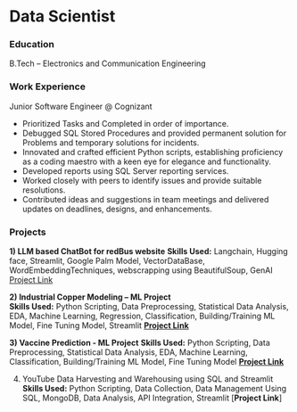 # Data Scientist

### Education
B.Tech – Electronics and Communication Engineering 

### Work Experience
Junior Software Engineer @ Cognizant
- Prioritized Tasks and Completed in order of importance.
- Debugged SQL Stored Procedures and provided permanent solution for Problems and temporary solutions for incidents.
- Innovated and crafted efficient Python scripts, establishing proficiency as a coding maestro with a keen eye for elegance and functionality.
- Developed reports using SQL Server reporting services.
- Worked closely with peers to identify issues and provide suitable resolutions.
- Contributed ideas and suggestions in team meetings and delivered updates on deadlines, designs, and enhancements.

### Projects
**1) LLM based ChatBot for redBus website**
**Skills Used:** Langchain, Hugging face, Streamlit, Google Palm Model, VectorDataBase, WordEmbeddingTechniques, webscrapping using BeautifulSoup, GenAI
[Project Link](https://llm-based-chatbot-for-redbus-fkrvppuofyxxdclgymc9me.streamlit.app/)

**2) Industrial Copper Modeling – ML Project**                                       
**Skills Used:** Python Scripting, Data Preprocessing, Statistical Data Analysis, EDA, Machine Learning, Regression, Classification, Building/Training ML Model, Fine Tuning Model, Streamlit
[**Project Link**](https://copper-modeling-ml-project-cjo7z7xbza6xyajbpqdkbt.streamlit.app/)

**3) Vaccine Prediction - ML Project**
**Skills Used:** Python Scripting, Data Preprocessing, Statistical Data Analysis, EDA, Machine Learning, Classification, Building/Training ML Model, Fine Tuning Model
[**Project Link**](https://vaccine-prediction-ml-project-v2rkhfkegcehq2kzdxezbf.streamlit.app/)

4) YouTube Data Harvesting and Warehousing using SQL and Streamlit 
**Skills Used:** Python Scripting, Data Collection, Data Management Using SQL, MongoDB, Data Analysis, API Integration, Streamlit
[**Project Link**]

